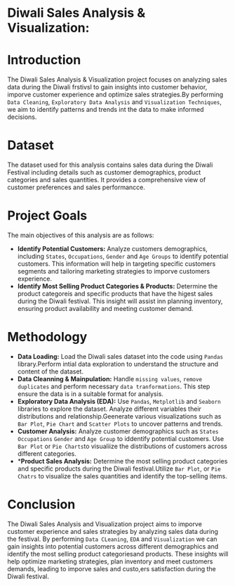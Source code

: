 # Diwali Sales Analysis & Visualization:

# **Introduction**

The Diwali Sales Analysis & Visualization project focuses on analyzing sales data during the Diwali frstivsl to gain insights into customer behavior, imporve customer experience and optimize sales strategies.By performing `Data Cleaning`, `Exploratory Data Analysis` and `Visualization Techniques`, we aim to identify patterns and trends int the data to make informed decisions.


# **Dataset**

The dataset used for this analysis contains sales data during the Diwali Festival including details such as customer demographics, product categories and sales quantities. It provides a comprehensive view of customer preferences and sales performancce.


# **Project Goals**

The main  objectives of this analysis are as follows:
- **Identify Potential Customers:** Analyze customers demographics, including `States`, `Occupations`, `Gender` and `Age Groups` to identify potential customers. This information will help in targeting specific customers segments and tailoring marketing strategies to  imporve customers experience.
- **Identify Most Selling Product Categories & Products:** Determine the product categoreis and specific products that have the higest sales during the Diwali festival. This insight will assist inn planning inventory, ensuring product availability and meeting customer demand.

  

# **Methodology**
  - **Data Loading:** Load the Diwali sales dataset into the code using `Pandas` library.Perform intial data exploration to understand the structure and content of the dataset.
  - **Data Cleanning & Mainpulation:** Handle `missing values`, `remove duplicates` and perform necessary `data tranformations`. This step ensure the data is in a suitable format for analysis.
  - **Exploratory Data Analysis (EDA):** Use `Pandas`, `Metplotlib` and `Seaborn` libraries to explore the dataset. Analyze different variables their distributions and relationship.Geenerate various visualizations such as `Bar Plot`, `Pie Chart` and `Scatter Plots` to uncover patterns and trends.
  - **Customer Analysis:** Analyze customer demographics such as `States` `Occupations` `Gender` and `Age Group` to iddentify potential customers. Use `Bar Plot` or `Pie Charts`to visualiize the distributions of customers across different categories.
  - ***Product Sales Analysis:** Determine the most selling product categories and specific products during the Diwali festival.Utilize `Bar Plot`, or `Pie Chatrs` to visualize the sales quantities and identify the top-selling items.


# **Conclusion**
The Diwali Sales Analysis and Visualization project aims to imporve customer experience and sales strategies by analyzing sales data during the festival. By performing `Data CLeaning`, `EDA` and `Visualization` we can gain insights into potential customers across different demographics and identify the most selling product categoriesand products. These insights will help optimize marketing strategies, plan inventory and meet customers demands, leading to imporve sales and custo,ers satisfaction during the Diwali festival.
